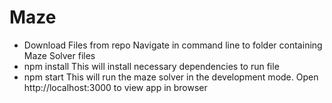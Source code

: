 # Maze
- Download Files from repo
Navigate in command line to folder containing Maze Solver files
- npm install
This will install necessary dependencies to run file
- npm start
This will run the maze solver in the development mode.
Open http://localhost:3000 to view app in browser
